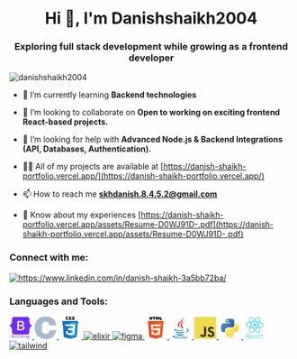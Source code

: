 <h1 align="center">Hi 👋, I'm Danishshaikh2004</h1>
<h3 align="center">Exploring full stack development while growing as a frontend developer</h3>

<p align="left"> <img src="https://komarev.com/ghpvc/?username=danishshaikh2004&label=Profile%20views&color=0e75b6&style=flat" alt="danishshaikh2004" /> </p>

- 🌱 I’m currently learning **Backend technologies**

- 👯 I’m looking to collaborate on **Open to working on exciting frontend React-based projects.**

- 🤝 I’m looking for help with **Advanced Node.js & Backend Integrations (API, Databases, Authentication).**

- 👨‍💻 All of my projects are available at [https://danish-shaikh-portfolio.vercel.app/](https://danish-shaikh-portfolio.vercel.app/)

- 📫 How to reach me **skhdanish.8.4.5.2@gmail.com**

- 📄 Know about my experiences [https://danish-shaikh-portfolio.vercel.app/assets/Resume-D0WJ91D-.pdf](https://danish-shaikh-portfolio.vercel.app/assets/Resume-D0WJ91D-.pdf)

<h3 align="left">Connect with me:</h3>
<p align="left">
<a href="https://linkedin.com/in/https://www.linkedin.com/in/danish-shaikh-3a5bb72ba/" target="blank"><img align="center" src="https://raw.githubusercontent.com/rahuldkjain/github-profile-readme-generator/master/src/images/icons/Social/linked-in-alt.svg" alt="https://www.linkedin.com/in/danish-shaikh-3a5bb72ba/" height="30" width="40" /></a>
</p>

<h3 align="left">Languages and Tools:</h3>
<p align="left"> <a href="https://getbootstrap.com" target="_blank" rel="noreferrer"> <img src="https://raw.githubusercontent.com/devicons/devicon/master/icons/bootstrap/bootstrap-plain-wordmark.svg" alt="bootstrap" width="40" height="40"/> </a> <a href="https://www.cprogramming.com/" target="_blank" rel="noreferrer"> <img src="https://raw.githubusercontent.com/devicons/devicon/master/icons/c/c-original.svg" alt="c" width="40" height="40"/> </a> <a href="https://www.w3schools.com/css/" target="_blank" rel="noreferrer"> <img src="https://raw.githubusercontent.com/devicons/devicon/master/icons/css3/css3-original-wordmark.svg" alt="css3" width="40" height="40"/> </a> <a href="https://elixir-lang.org" target="_blank" rel="noreferrer"> <img src="https://www.vectorlogo.zone/logos/elixir-lang/elixir-lang-icon.svg" alt="elixir" width="40" height="40"/> </a> <a href="https://www.figma.com/" target="_blank" rel="noreferrer"> <img src="https://www.vectorlogo.zone/logos/figma/figma-icon.svg" alt="figma" width="40" height="40"/> </a> <a href="https://www.w3.org/html/" target="_blank" rel="noreferrer"> <img src="https://raw.githubusercontent.com/devicons/devicon/master/icons/html5/html5-original-wordmark.svg" alt="html5" width="40" height="40"/> </a> <a href="https://www.java.com" target="_blank" rel="noreferrer"> <img src="https://raw.githubusercontent.com/devicons/devicon/master/icons/java/java-original.svg" alt="java" width="40" height="40"/> </a> <a href="https://developer.mozilla.org/en-US/docs/Web/JavaScript" target="_blank" rel="noreferrer"> <img src="https://raw.githubusercontent.com/devicons/devicon/master/icons/javascript/javascript-original.svg" alt="javascript" width="40" height="40"/> </a> <a href="https://www.python.org" target="_blank" rel="noreferrer"> <img src="https://raw.githubusercontent.com/devicons/devicon/master/icons/python/python-original.svg" alt="python" width="40" height="40"/> </a> <a href="https://reactjs.org/" target="_blank" rel="noreferrer"> <img src="https://raw.githubusercontent.com/devicons/devicon/master/icons/react/react-original-wordmark.svg" alt="react" width="40" height="40"/> </a> <a href="https://tailwindcss.com/" target="_blank" rel="noreferrer"> <img src="https://www.vectorlogo.zone/logos/tailwindcss/tailwindcss-icon.svg" alt="tailwind" width="40" height="40"/> </a> </p>
